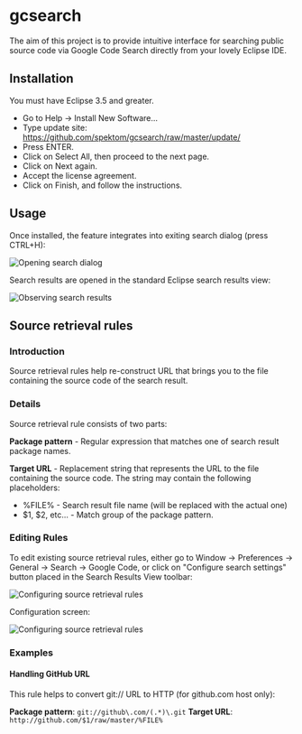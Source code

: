 # gcsearch #

The aim of this project is to provide intuitive interface for searching public source code
via Google Code Search directly from your lovely Eclipse IDE.

## Installation ##

You must have Eclipse 3.5 and greater.

 * Go to Help -> Install New Software...
 * Type update site: https://github.com/spektom/gcsearch/raw/master/update/
 * Press ENTER.
 * Click on Select All, then proceed to the next page.
 * Click on Next again.
 * Accept the license agreement.
 * Click on Finish, and follow the instructions.

## Usage ##

Once installed, the feature integrates into exiting search dialog (press CTRL+H):

![Opening search dialog](https://raw.github.com/spektom/gcsearch/master/docs/usage1.png)

Search results are opened in the standard Eclipse search results view:

![Observing search results](https://raw.github.com/spektom/gcsearch/master/docs/usage2.png)


## Source retrieval rules ##

### Introduction ###

Source retrieval rules help re-construct URL that brings you to the file containing the source code of the search result.

### Details ###

Source retrieval rule consists of two parts:

**Package pattern** - Regular expression that matches one of search result package names.

**Target URL** - Replacement string that represents the URL to the file containing the source code. The string may contain the following placeholders:

 * %FILE% - Search result file name (will be replaced with the actual one)
 * $1, $2, etc... - Match group of the package pattern.

### Editing Rules ###

To edit existing source retrieval rules, either go to Window -> Preferences -> General -> Search -> Google Code, or click on "Configure search settings" button placed in the Search Results View toolbar:

![Configuring source retrieval rules](https://raw.github.com/spektom/gcsearch/master/docs/conf1.jpg)

Configuration screen:

![Configuring source retrieval rules](https://raw.github.com/spektom/gcsearch/master/docs/conf2.jpg)


### Examples ###

#### Handling GitHub URL ####

This rule helps to convert git:// URL to HTTP (for github.com host only):

**Package pattern**: `git://github\.com/(.*)\.git`
**Target URL**: `http://github.com/$1/raw/master/%FILE%`

